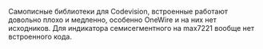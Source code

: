 Самописные библиотеки для Codevision, встроенные работают довольно плохо и медленно, особенно OneWire и на них нет исходников. Для индикатора семисегментного на max7221 вообще нет встроенного кода.

